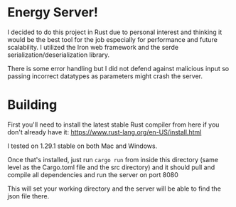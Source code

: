 # Energy Server!

I decided to do this project in Rust due to personal interest and thinking it would be the best tool for the job especially for performance and future scalability. I utilized the Iron web framework and the serde serialization/deserialization library.

There is some error handling but I did not defend against malicious input so passing incorrect datatypes as parameters might crash the server.

# Building

First you'll need to install the latest stable Rust compiler from here if you don't already have it: https://www.rust-lang.org/en-US/install.html

I tested on 1.29.1 stable on both Mac and Windows.

Once that's installed, just run `cargo run` from inside this directory (same level as the Cargo.toml file and the src directory) and it should pull and compile all dependencies and run the server on port 8080

This will set your working directory and the server will be able to find the json file there.
